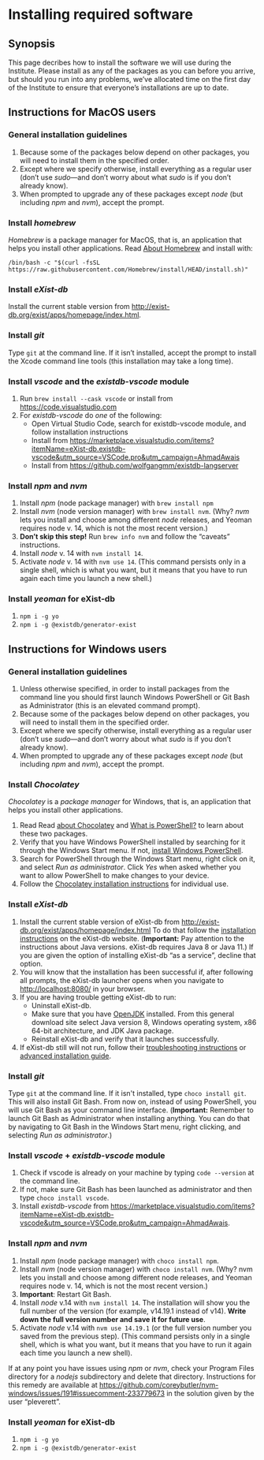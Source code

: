 # Installing required software

## Synopsis

This page decribes how to install the software we will use during the Institute. Please install as any of the packages as you can
before you arrive, but should you run into any problems, we’ve allocated time on the first day of the Institute to ensure that
everyone’s installations are up to date.

## Instructions for MacOS users

### General installation guidelines

1. Because some of the packages below depend on other packages, you will need to install them in the specified order.
1. Except where we specify otherwise, install everything as a regular user (don’t use *sudo*—and don’t worry about what *sudo* is if you don’t already know).
1. When prompted to upgrade any of these packages except *node* (but including *npm* and *nvm*), accept the prompt.

### Install *homebrew*

*Homebrew* is a package manager for MacOS, that is, an application that helps you install other applications. Read [About Homebrew](https://brew.sh/) and install with:

```
/bin/bash -c "$(curl -fsSL https://raw.githubusercontent.com/Homebrew/install/HEAD/install.sh)"
```

### Install *eXist-db*

Install the current stable version from <http://exist-db.org/exist/apps/homepage/index.html>.

### Install *git*

Type `git` at the command line. If it isn’t installed, accept the prompt to install the Xcode command line tools (this installation may take a long time).

### Install *vscode* and the *existdb-vscode* module

1. Run `brew install --cask vscode` or install from <https://code.visualstudio.com>
1. For *existdb-vscode* do *one* of the following:
    * Open Virtual Studio Code, search for existdb-vscode module, and follow installation instructions
    * Install from <https://marketplace.visualstudio.com/items?itemName=eXist-db.existdb-vscode&utm_source=VSCode.pro&utm_campaign=AhmadAwais>
    * Install from <https://github.com/wolfgangmm/existdb-langserver>

### Install *npm* and *nvm*

1. Install *npm* (node package manager) with `brew install npm`
2. Install *nvm* (node version manager) with `brew install nvm`. (Why? *nvm* lets you install and choose among different *node* releases, and Yeoman requires node v. 14, which is not the most recent version.)
2. **Don’t skip this step!** Run `brew info nvm` and follow the “caveats” instructions.
2. Install *node* v. 14 with `nvm install 14`.
3. Activate *node* v. 14 with `nvm use 14`. (This command persists only in a single shell, which is what you want, but it means that you have to run again each time you launch a new shell.)

### Install *yeoman* for eXist-db

1. `npm i -g yo`
1. `npm i -g @existdb/generator-exist`

## Instructions for Windows users

### General installation guidelines

1. Unless otherwise specified, in order to install packages from the command line you should first launch Windows PowerShell or Git Bash as Administrator (this is an elevated command prompt).
1. Because some of the packages below depend on other packages, you will need to install them in the specified order.
1. Except where we specify otherwise, install everything as a regular user (don’t use *sudo*—and don’t worry about what *sudo* is if you don’t already know).
1. When prompted to upgrade any of these packages except *node* (but including *npm* and *nvm*), accept the prompt.

### Install *Chocolatey*

*Chocolatey* is a *package manager* for Windows, that is, an application that helps you install other applications.

1. Read Read [about Chocolatey](https://chocolatey.org/how-chocolatey-works) and [What is PowerShell?](https://docs.microsoft.com/en-us/powershell/scripting/overview?view=powershell-7.2) to learn about these two packages.
2. Verify that you have Windows PowerShell installed by searching for it through the Windows Start menu. If not, [install Windows PowerShell](https://docs.microsoft.com/en-us/powershell/scripting/install/installing-powershell-on-windows?view=powershell-7.2). 
2. Search for PowerShell through the Windows Start menu, right click on it, and select *Run as administrator*. Click *Yes* when asked whether you want to allow PowerShell to make changes to your device. 
3. Follow the [Chocolatey installation instructions](https://chocolatey.org/install#individual) for individual use.

### Install *eXist-db*

1. Install the current stable version of eXist-db from <http://exist-db.org/exist/apps/homepage/index.html> To do that follow the [installation instructions](https://exist-db.org/exist/apps/doc/basic-installation) on the eXist-db website. (**Important:** Pay attention to the instructions about Java versions. eXist-db requires Java 8 or Java 11.) If you are given the option of installing eXist-db “as a service”, decline that option.
2. You will know that the installation has been successful if, after following all prompts, the eXist-db launcher opens when you navigate to <http://localhost:8080/> in your browser. 
3. If you are having trouble getting eXist-db to run:
   - Uninstall eXist-db.
   - Make sure that you have [OpenJDK](https://www.openlogic.com/openjdk-downloads) installed. From this general download site select Java version 8, Windows operating system, x86 64-bit architecture, and JDK Java package.
   - Reinstall eXist-db and verify that it launches successfully. 
4. If eXist-db still will not run, follow their [troubleshooting instructions](https://exist-db.org/exist/apps/doc/troubleshooting) or [advanced installation guide](https://exist-db.org/exist/apps/doc/advanced-installation).

### Install *git*

Type `git` at the command line. If it isn't installed, type `choco install git`. This will also install Git Bash. From now on, instead of using PowerShell, you will use Git Bash as your command line interface. (**Important:** Remember to launch Git Bash as Administrator when installing anything. You can do that by navigating to Git Bash in the Windows Start menu, right clicking, and selecting *Run as administrator*.) 

### Install *vscode* + *existdb-vscode* module 

1. Check if vscode is already on your machine by typing `code --version` at the command line. 
2. If not, make sure Git Bash has been launched as administrator and then type `choco install vscode`.
3. Install *existdb-vscode* from <https://marketplace.visualstudio.com/items?itemName=eXist-db.existdb-vscode&utm_source=VSCode.pro&utm_campaign=AhmadAwais>.

### Install *npm* and *nvm*

1. Install *npm* (node package manager) with `choco install npm`.
2. Install *nvm* (node version manager) with `choco install nvm`. (Why? nvm lets you install and choose among different node releases, and Yeoman requires node v. 14, which is not the most recent version.)
3. **Important**: Restart Git Bash. 
4. Install *node* v.14 with `nvm install 14`. The installation will show you the full number of the version (for example, v14.19.1 instead of v14). **Write down the full version number and save it for future use**. 
5. Activate *node* v.14 with `nvm use 14.19.1` (or the full version number you saved from the previous step). (This command persists only in a single shell, which is what you want, but it means that you have to run it again each time you launch a new shell).

If at any point you have issues using *npm* or *nvm*, check your Program Files directory for a *nodejs* subdirectory and delete that directory. Instructions for this remedy are available at <https://github.com/coreybutler/nvm-windows/issues/191#issuecomment-233779673> in the solution given by the user “pleverett”.  

### Install *yeoman* for eXist-db

1. `npm i -g yo`
2. `npm i -g @existdb/generator-exist`
